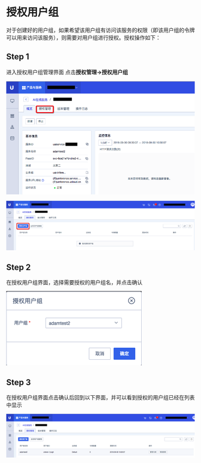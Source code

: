 

# 授权用户组

对于创建好的用户组，如果希望该用户组有访问该服务的权限（即该用户组的令牌可以用来访问该服务），则需要对用户组进行授权。授权操作如下：

## Step 1
进入授权用户组管理界面
点击**授权管理-\>授权用户组**

![](/images/operation/mgr_client/create_client_1.png)

![](/images/operation/mgr_client/auth_client_1.png)

## Step 2
在授权用户组界面，选择需要授权的用户组名，并点击确认

![](/images/operation/mgr_client/auth_client_2.png)

## Step 3
在授权用户组界面点击确认后回到以下界面，并可以看到授权的用户组已经在列表中显示

![](/images/operation/mgr_client/auth_client_3.png)
